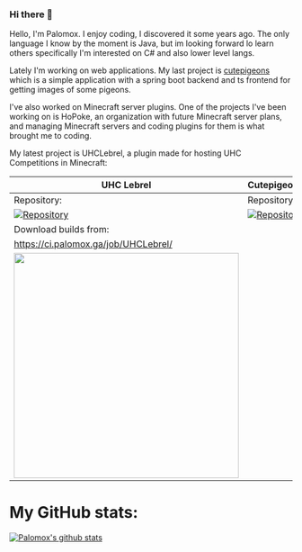 ### Hi there 👋
Hello, I'm Palomox. I enjoy coding, I discovered it some years ago. The only language I know by the moment is Java, but im looking forward lo learn others specifically I'm interested on C# and also lower level langs.

Lately I'm working on web applications. My last project is [cutepigeons](https://cutepigeons.palomox.ga) which is a simple application with a spring boot backend and ts frontend for getting images of some pigeons.

I've also worked on Minecraft server plugins. One of the projects I've been working on is HoPoke, an organization with future Minecraft server plans, and managing Minecraft servers and coding plugins for them is what brought me to coding. 

My latest project is UHCLebrel, a plugin made for hosting UHC Competitions in Minecraft:

| **UHC Lebrel**| **Cutepigeons**|
|---|---|
| Repository: | Repository:
[![Repository](https://github-readme-stats.vercel.app/api/pin/?username=palomox&repo=uhclebrel&theme=prussian)](https://github.com/palomox/uhclebrel) | [![Repository](https://github-readme-stats.vercel.app/api/pin/?username=palomox&repo=cutepigeons&theme=prussian)](https://github.com/palomox/cutepigeons)
| Download builds from: 
https://ci.palomox.ga/job/UHCLebrel/ |
|<img src="https://i.imgur.com/wqjR6HR.png" width="400" >

# My GitHub stats:
[![Palomox's github stats](https://github-readme-stats.vercel.app/api?username=palomox&theme=gruvbox)](https://github.com/anuraghazra/github-readme-stats)
